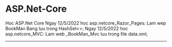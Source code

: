 # ASP.Net-Core
Hoc ASP.Net Core
Ngay 12/5/2022 hoc asp.netcore_Razor_Pages: Lam wep BookMan Bang luu trong HashSet<>;
Ngay 12/5/2022 hoc asp.netcore_MVC: Lam web _BookMan_Mvc luu trong file data.xml;
_____________________________________________________________________________________________
  
